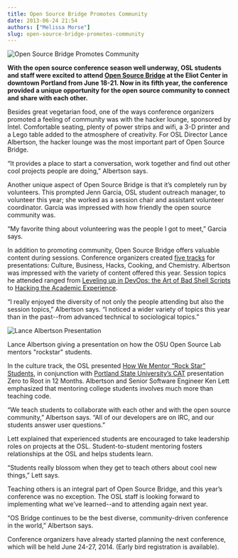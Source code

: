 ```yaml
---
title: Open Source Bridge Promotes Community
date: 2013-06-24 21:54
authors: ["Melissa Morse"]
slug: open-source-bridge-promotes-community
---
```


![Open Source Bridge Promotes Community](/images/osbridgecommunity.jpg#blog)

**With the open source conference season well underway, OSL students and staff
were excited to attend [Open Source Bridge](http://opensourcebridge.org/) at the Eliot Center in downtown
Portland from June 18-21. Now in its fifth year, the conference provided a
unique opportunity for the open source community to connect and share with each
other.**

Besides great vegetarian food, one of the ways conference organizers promoted a
feeling of community was with the hacker lounge, sponsored by Intel. Comfortable
seating, plenty of power strips and wifi, a 3-D printer and a Lego table added
to the atmosphere of creativity. For OSL Director Lance Albertson, the hacker
lounge was the most important part of Open Source Bridge.

“It provides a place to start a conversation, work together and find out other
cool projects people are doing,” Albertson says.

Another unique aspect of Open Source Bridge is that it’s completely run by
volunteers. This prompted Jenn Garcia, OSL student outreach manager, to
volunteer this year; she worked as a session chair and assistant volunteer
coordinator. Garcia was impressed with how friendly the open source community
was.

“My favorite thing about volunteering was the people I got to meet,” Garcia
says.

In addition to promoting community, Open Source Bridge offers valuable content
during sessions. Conference organizers created [five tracks](http://opensourcebridge.org/events/2013/tracks) for presentations:
Culture, Business, Hacks, Cooking, and Chemistry. Albertson was impressed with
the variety of content offered this year. Session topics he attended ranged from
[Leveling up in DevOps: the Art of Bad Shell Scripts](http://opensourcebridge.org/sessions/1139) to 
[Hacking the Academic Experience](http://opensourcebridge.org/sessions/1083).

“I really enjoyed the diversity of not only the people attending but also the
session topics,” Albertson says. “I noticed a wider variety of topics this year
than in the past--from advanced technical to sociological topics.”

![Lance Albertson Presentation](/images/lancepresentation.jpg#center)

Lance Albertson giving a presentation on how the OSU Open Source Lab mentors
"rockstar" students.

In the culture track, the OSL presented [How We Mentor “Rock Star” Students](http://opensourcebridge.org/sessions/1093),
in conjunction with [Portland State University’s CAT](http://cat.pdx.edu/) presentation Zero to Root
in 12 Months. Albertson and Senior Software Engineer Ken Lett emphasized that
mentoring college students involves much more than teaching code.

“We teach students to collaborate with each other and with the open source
community,” Albertson says. “All of our developers are on IRC, and our students
answer user questions.”

Lett explained that experienced students are encouraged to take leadership roles
on projects at the OSL. Student-to-student mentoring fosters relationships at
the OSL and helps students learn.

“Students really blossom when they get to teach others about cool new things,”
Lett says.

Teaching others is an integral part of Open Source Bridge, and this year’s
conference was no exception. The OSL staff is looking forward to implementing
what we’ve learned--and to attending again next year.

“OS Bridge continues to be the best diverse, community-driven conference in the
world,” Albertson says.

Conference organizers have already started planning the next conference, which
will be held June 24-27, 2014. (Early bird registration is available).
